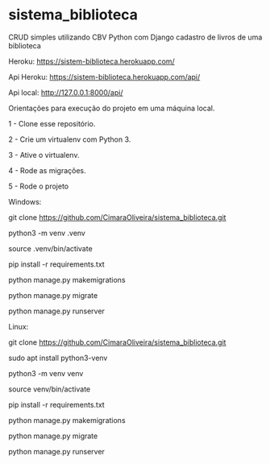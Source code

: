 # sistema_biblioteca
CRUD simples utilizando CBV Python com Django cadastro de livros de uma biblioteca


Heroku:  https://sistem-biblioteca.herokuapp.com/

Api Heroku: https://sistem-biblioteca.herokuapp.com/api/

Api local: http://127.0.0.1:8000/api/ 


Orientações para execução do projeto em uma máquina local.

1 - Clone esse repositório.

2 - Crie um virtualenv com Python 3.

3 - Ative o virtualenv.

4 - Rode as migrações.

5 - Rode o projeto

Windows:

git clone https://github.com/CimaraOliveira/sistema_biblioteca.git

python3 -m venv .venv

source .venv/bin/activate

pip install -r requirements.txt

python manage.py makemigrations

python manage.py migrate

python manage.py runserver

Linux:

git clone https://github.com/CimaraOliveira/sistema_biblioteca.git

sudo apt install python3-venv

python3 -m venv venv

source venv/bin/activate

pip install -r requirements.txt

python manage.py makemigrations

python manage.py migrate

python manage.py runserver
